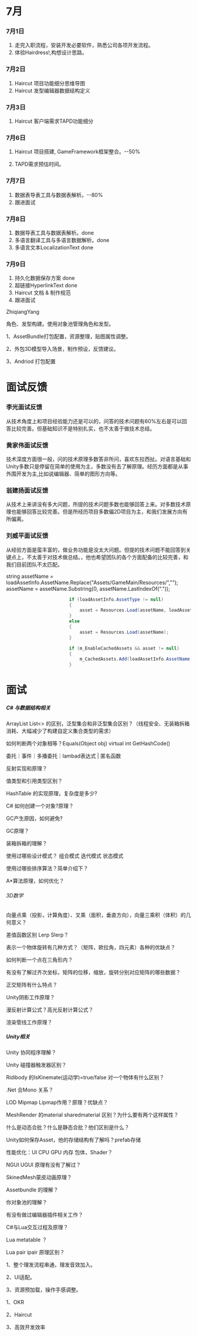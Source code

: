 # 7月

### 7月1日

1. 走完入职流程，安装开发必要软件，熟悉公司各项开发流程。
2. 体验Hairdress!,构想设计思路。

### 7月2日

1. Haircut 项目功能细分思维导图
2. Haircut 发型编辑器数据结构定义

### 7月3日

1. Haircut 客户端需求TAPD功能细分

### 7月6日

1. Haircut 项目搭建, GameFramework框架整合。--50%

1. TAPD需求预估时间。

### 7月7日

1. 数据表导表工具与数据表解析。--80%
2. 跟进面试

### 7月8日

1. 数据导表工具与数据表解析。done
2. 多语言翻译工具与多语言数据解析。done
3. 多语言文本LocalizationText done

### 7月9日

1. 持久化数据保存方案   done
2. 超链接HyperlinkText  done
3. Haircut 文档  & 制作规范
4. 跟进面试



ZhiqiangYang

角色、发型构建。使用对象池管理角色和发型。



1、AssetBundle打包配置，资源整理，贴图属性调整。

2、外包3D模型导入场景，制作预设，反馈建议。

3、Andriod 打包配置





# 面试反馈

### 李光面试反馈

从技术角度上和项目经验能力还是可以的，问答的技术问题有60%左右是可以回答比较完善。但基础知识不是特别扎实，也不太善于做技术总结。

### 黄家伟面试反馈

技术深度方面很一般，问的技术原理多数答非所问，喜欢东拉西扯。对语言基础和Unity多数只是停留在简单的使用为主，多数没有去了解原理。经历方面都是从事外围开发为主,比如说编辑器、简单的图形方向等。

### 翁建扬面试反馈

从技术上来讲没有多大问题，所提的技术问题多数也能够回答上来。对多数技术原理也能够回答比较完善。但是所经历项目多数偏2D项目为主，和我们发展方向有所偏离。

### 刘威平面试反馈

从经验方面是蛮丰富的，做业务功能是没太大问题。但提的技术问题不能回答到关键点上，不太善于对技术做总结。，他也希望团队的各个方面配备的比较完善，和我们目前团队不太匹配。





   string assetName = loadAssetInfo.AssetName.Replace("Assets/GameMain/Resources/","");
                            assetName = assetName.Substring(0, assetName.LastIndexOf("."));

```c#
                        if (loadAssetInfo.AssetType != null)
                        {
                            asset = Resources.Load(assetName, loadAssetInfo.AssetType);         
                        }
                        else
                        {
                            asset = Resources.Load(assetName);
                        }

                        if (m_EnableCachedAssets && asset != null)
                        {
                            m_CachedAssets.Add(loadAssetInfo.AssetName, asset);
                        }
```




























# 面试

##### C# 与数据结构相关

ArrayList   List<> 的区别，泛型集合和非泛型集合区别？（线程安全、无装箱拆箱消耗、大幅减少了构建自定义集合类型的需求）

如何判断两个对象相等？Equals(Object obj)  virtual int GetHashCode()

委托｜事件｜多播委托｜lambad表达式 | 匿名函数

反射实现和原理？

值类型和引用类型区别？

HashTable 的实现原理，复杂度是多少?  

C# 如何创建一个对象?原理？

GC产生原因，如何避免? 

GC原理？

 装箱拆箱的理解？

使用过哪些设计模式？ 组合模式   迭代模式   状态模式

使用过哪些排序算法？简单介绍下？

A*算法原理，如何优化？



###### 3D数学

向量点乘（投影，计算角度）、叉乘（面积，垂直方向），向量三乘积（体积）的几何意义？

差值函数区别 Lerp Slerp？

表示一个物体旋转有几种方式？（矩阵，欧拉角，四元素）各种的优缺点？

如何判断一个点在三角形内？

有没有了解过齐次坐标，矩阵的位移，缩放，旋转分别对应矩阵的哪些数据？

正交矩阵有什么特点？

Unity阴影工作原理？

漫反射计算公式？高光反射计算公式？

渲染管线工作原理？



##### Unity相关

Unity 协同程序理解？

Unity 碰撞器触发器区别？

Ridibody  的IsKinemate(运动学)=true/false 对一个物体有什么区别？

.Net 合Mono 关系？

LOD   Mipmap   Lipmap作用？原理？优缺点？

MeshRender 的material  sharedmaterial 区别？为什么要有两个这样属性？

什么是动态合批？什么是静态合批？他们区别是什么？ 

Unity如何保存Asset，他的存储结构有了解吗？prefab存储

性能优化：UI  CPU  GPU 内存  包体，Shader？

NGUI  UGUI 原理有没有了解过？

SkinedMesh蒙皮动画原理？

Assetbundle 的理解？

你对象池的理解？

有没有做过编辑器插件相关工作？

C#与Lua交互过程及原理？

Lua metatable  ？

Lua pair ipair 原理区别？













1、整个理发流程串通，理发音效加入。

2、UI适配。

3、资源预加载，操作手感调整。























1、OKR

2、Haircut

3、高效开发效率





